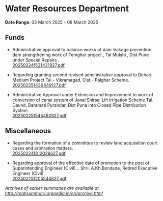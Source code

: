 # Water Resources Department

**Date Range**: 03 March 2025 - 08 March 2025


## Funds
- Administrative approval to balance works of dam leakage prevention  dam strengthening work of Temghar project , Tal Mulshi , Dist  Pune under Special Repairs .\
  [202502241531431827.pdf](https://gr.maharashtra.gov.in/Site/Upload/Government%20Resolutions/English/202502241531431827.pdf)

- Regarding granting second revised administrative approval to Deharji Medium Project Tal.- Vikramagad, Dist.- Palghar Scheme.\
  [202502251436449127.pdf](https://gr.maharashtra.gov.in/Site/Upload/Government%20Resolutions/English/202502251436449127.pdf)

- Administrative Approval under Extension and Improvement to work of conversion of canal system of Janai Shirsai Lift Irrigation Scheme Tal. Daund, Baramati  Purandar, Dist Pune into Closed Pipe Distribution System.\
  [202502251545480927.pdf](https://gr.maharashtra.gov.in/Site/Upload/Government%20Resolutions/English/202502251545480927.pdf)

## Miscellaneous
- Regarding the formation of a committee to review land acquisition court cases and arbitration matters.\
  [202502241812029627.pdf](https://gr.maharashtra.gov.in/Site/Upload/Government%20Resolutions/English/202502241812029627.pdf)

- Regarding approval of the effective date of promotion to the post of Superintending Engineer (Civil)... Shri. A.Kh.Bondade, Retired Executive Engineer (Civil)\
  [202502251205544827.pdf](https://gr.maharashtra.gov.in/Site/Upload/Government%20Resolutions/English/202502251205544827.pdf)


*Archives of earlier summaries are available at http://mahsummary.orgpedia.in/en/archive.html*